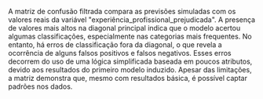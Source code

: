 A matriz de confusão filtrada compara as previsões simuladas com os valores reais da variável "experiência_profissional_prejudicada". A presença de valores mais altos na diagonal principal indica que o modelo acertou algumas classificações, especialmente nas categorias mais frequentes. No entanto, há erros de classificação fora da diagonal, o que revela a ocorrência de alguns falsos positivos e falsos negativos. Esses erros decorrem do uso de uma lógica simplificada baseada em poucos atributos, devido aos resultados do primeiro modelo induzido. Apesar das limitações, a matriz demonstra que, mesmo com resultados básica, é possível captar padrões nos dados.
